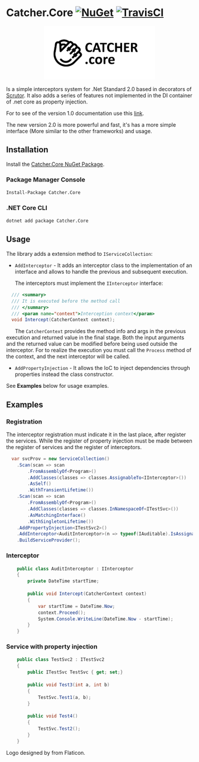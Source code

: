 # Catcher.Core [![NuGet](https://img.shields.io/nuget/v/Catcher.Core.svg)](https://www.nuget.org/packages/Catcher.Core) [![TravisCI](https://travis-ci.org/Codellion/catcher.svg?branch=master)](https://travis-ci.org/Codellion/catcher)
<p align="center" markdown="1">
  <img src="https://raw.githubusercontent.com/codellion/catcher/master/logo.png" width="300">  
</p>

Is a simple interceptors system for .Net Standard 2.0 based in decorators of [Scrutor](https://github.com/khellang/Scrutor). It also adds a series of features not implemented in the DI container of .net core as property injection.

For to see of the version 1.0 documentation use this [link](https://github.com/Codellion/catcher/blob/1.1.2/README.md).

The new version 2.0 is more powerful and fast, it's has a more simple interface (More similar to the other frameworks) and usage.

## Installation

Install the [Catcher.Core NuGet Package](https://www.nuget.org/packages/Catcher.Core).

### Package Manager Console

```cmd
Install-Package Catcher.Core
```

### .NET Core CLI

```cmd
dotnet add package Catcher.Core
```

## Usage

The library adds a extension method to `IServiceCollection`:

* `AddInterceptor` - It adds an interceptor class to the implementation of an interface and allows to handle the previous and subsequent execution.

&nbsp;&nbsp;&nbsp;&nbsp;&nbsp;&nbsp;The interceptors must implement the `IInterceptor` interface:

```csharp
  /// <summary>
  /// It is executed before the method call
  /// </summary>
  /// <param name="context">Interception context</param>
  void Intercept(CatcherContext context);
```

&nbsp;&nbsp;&nbsp;&nbsp;&nbsp;&nbsp;The `CatcherContext` provides the method info and args in the previous execution and returned value in the final stage. Both the input arguments and the returned value can be modified before being used outside the interceptor. For to realize the execution you must call the `Process` method of the context, and the next interceptor will be called.

* `AddPropertyInjection` - It allows the IoC to inject dependencies through properties instead the class constructor.

See **Examples** below for usage examples.

## Examples

### Registration

The interceptor registration must indicate it in the last place, after register the services. While the register of property injection must be made between the register of services and the register of interceptors.

```csharp
  var svcProv = new ServiceCollection()
    .Scan(scan => scan
        .FromAssemblyOf<Program>()
        .AddClasses(classes => classes.AssignableTo<IInterceptor>())
        .AsSelf()
        .WithTransientLifetime())
    .Scan(scan => scan
        .FromAssemblyOf<Program>()
        .AddClasses(classes => classes.InNamespaceOf<ITestSvc>())
        .AsMatchingInterface()
        .WithSingletonLifetime())
    .AddPropertyInjection<ITestSvc2>()
    .AddInterceptor<AuditInterceptor>(n => typeof(IAuditable).IsAssignableFrom(n.ServiceType))
    .BuildServiceProvider();
```

### Interceptor

```csharp
    public class AuditInterceptor : IInterceptor
    {
        private DateTime startTime;

        public void Intercept(CatcherContext context)
        {
            var startTime = DateTime.Now;
            context.Proceed();
            System.Console.WriteLine(DateTime.Now - startTime);
        }
    }
```

### Service with property injection

```csharp
    public class TestSvc2 : ITestSvc2
    {
        public ITestSvc TestSvc { get; set;}

        public void Test3(int a, int b)
        {
            TestSvc.Test1(a, b);
        }

        public void Test4()
        {
            TestSvc.Test2();
        }
    }
```

Logo designed by from Flaticon.
